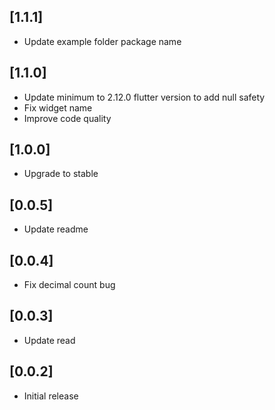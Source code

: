 ## [1.1.1]
* Update example folder package name

## [1.1.0]
* Update minimum to 2.12.0 flutter version to add null safety
* Fix widget name
* Improve code quality

## [1.0.0]

* Upgrade to stable

## [0.0.5]

* Update readme

## [0.0.4]

* Fix decimal count bug

## [0.0.3]

* Update read

## [0.0.2]

* Initial release
